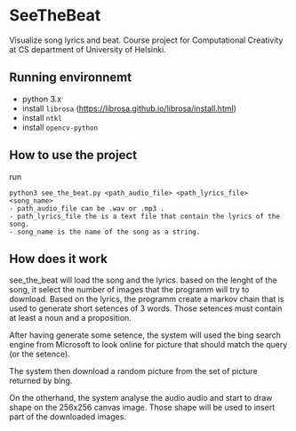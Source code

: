# SeeTheBeat

Visualize song lyrics and beat. 
Course project for Computational Creativity at CS department of University of Helsinki.  



## Running environnemt
- python 3.x
- install ``librosa`` (https://librosa.github.io/librosa/install.html)
- install ``ntkl``
- install ``opencv-python``

## How to use the project

run

	python3 see_the_beat.py <path_audio_file> <path_lyrics_file> <song_name>
	- path_audio_file can be .wav or .mp3 .
	- path_lyrics_file the is a text file that contain the lyrics of the song. 
	- song_name is the name of the song as a string. 

## How does it work
see_the_beat will load the song and the lyrics. based on the lenght of the song, it select the number of images that the programm will try to download. Based on the lyrics, the programm create a markov chain that is used to generate short setences of 3 words. Those setences must contain at least a noun and a proposition. 

After having generate some setence, the system will used the bing search engine from Microsoft to look online for picture that should match the query (or the setence). 

The system then download a random picture from the set of picture returned by bing. 

On the otherhand, the system analyse the audio audio and start to draw shape on the 256x256 canvas image. Those shape will be used to insert part of the downloaded images. 

 

